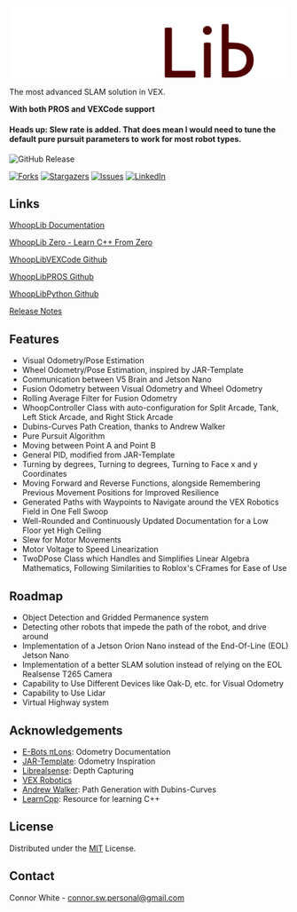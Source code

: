 ![WhoopLib Logo](/docs/images/WhoopLibWhite.png)

<!-- PROJECT SHIELDS -->
<!--
*** I'm using markdown "reference style" links for readability.
*** Reference links are enclosed in brackets [ ] instead of parentheses ( ).
*** See the bottom of this document for the declaration of the reference variables
*** for contributors-url, forks-url, etc. This is an optional, concise syntax you may use.
*** https://www.markdownguide.org/basic-syntax/#reference-style-links
-->

The most advanced SLAM solution in VEX.

**With both PROS and VEXCode support**

#### **Heads up:** Slew rate is added. That does mean I would need to tune the default pure pursuit parameters to work for most robot types.

![GitHub Release](https://img.shields.io/github/v/release/ConnorAtmos/WhoopLib?include_prereleases&style=for-the-badge)

[![Forks][forks-shield]][forks-url]
[![Stargazers][stars-shield]][stars-url]
[![Issues][issues-shield]][issues-url]
[![LinkedIn][linkedin-shield]][linkedin-url]


## Links

[WhoopLib Documentation](https://connoratmos.github.io/WhoopLib/)

[WhoopLib Zero - Learn C++ From Zero](https://connoratmos.github.io/WhoopLibZero/)

[WhoopLibVEXCode Github](https://github.com/ConnorAtmos/WhoopLibVEXCode)

[WhoopLibPROS Github](https://github.com/ConnorAtmos/WhoopLibPROS)

[WhoopLibPython Github](https://github.com/ConnorAtmos/WhoopLibPython)

[Release Notes](https://github.com/ConnorAtmos/WhoopLib/releases/)

## Features

- Visual Odometry/Pose Estimation
- Wheel Odometry/Pose Estimation, inspired by JAR-Template
- Communication between V5 Brain and Jetson Nano
- Fusion Odometry between Visual Odometry and Wheel Odometry
- Rolling Average Filter for Fusion Odometry
- WhoopController Class with auto-configuration for Split Arcade, Tank, Left Stick Arcade, and Right Stick Arcade
- Dubins-Curves Path Creation, thanks to Andrew Walker
- Pure Pursuit Algorithm
- Moving between Point A and Point B
- General PID, modified from JAR-Template
- Turning by degrees, Turning to degrees, Turning to Face x and y Coordinates
- Moving Forward and Reverse Functions, alongside Remembering Previous Movement Positions for Improved Resilience
- Generated Paths with Waypoints to Navigate around the VEX Robotics Field in One Fell Swoop
- Well-Rounded and Continuously Updated Documentation for a Low Floor yet High Ceiling
- Slew for Motor Movements
- Motor Voltage to Speed Linearization
- TwoDPose Class which Handles and Simplifies Linear Algebra Mathematics, Following Similarities to Roblox's CFrames for Ease of Use

## Roadmap

- Object Detection and Gridded Permanence system
- Detecting other robots that impede the path of the robot, and drive around
- Implementation of a Jetson Orion Nano instead of the End-Of-Line (EOL) Jetson Nano
- Implementation of a better SLAM solution instead of relying on the EOL Realsense T265 Camera
- Capability to Use Different Devices like Oak-D, etc. for Visual Odometry
- Capability to Use Lidar
- Virtual Highway system

## Acknowledgements

 - [E-Bots πLons](http://thepilons.ca/wp-content/uploads/2018/10/Tracking.pdf): Odometry Documentation
 - [JAR-Template](https://github.com/JacksonAreaRobotics/JAR-Template): Odometry Inspiration
 - [Librealsense](https://github.com/IntelRealSense/librealsense): Depth Capturing
 - [VEX Robotics](https://github.com/VEX-Robotics-AI)
 - [Andrew Walker](https://github.com/AndrewWalker/Dubins-Curves/tree/master): Path Generation with Dubins-Curves
  - [LearnCpp](https://www.learncpp.com/): Resource for learning C++

<!-- LICENSE -->
## License

Distributed under the [MIT](https://choosealicense.com/licenses/mit/) License.

<!-- CONTACT -->
## Contact

Connor White - connor.sw.personal@gmail.com

<!-- MARKDOWN LINKS & IMAGES -->
<!-- https://www.markdownguide.org/basic-syntax/#reference-style-links -->
[forks-shield]: https://img.shields.io/github/forks/ConnorAtmos/WhoopLib.svg?style=for-the-badge
[forks-url]: https://github.com/ConnorAtmos/WhoopLib/network/members
[stars-shield]: https://img.shields.io/github/stars/ConnorAtmos/WhoopLib.svg?style=for-the-badge
[stars-url]: https://github.com/ConnorAtmos/WhoopLib/stargazers
[issues-shield]: https://img.shields.io/github/issues/ConnorAtmos/WhoopLib.svg?style=for-the-badge
[issues-url]: https://github.com/ConnorAtmos/WhoopLib/issues
[license-shield]: https://img.shields.io/github/license/ConnorAtmos/WhoopLib.svg?style=for-the-badge
[license-url]: https://github.com/ConnorAtmos/WhoopLib/blob/master/LICENSE
[linkedin-shield]: https://img.shields.io/badge/-LinkedIn-black.svg?style=for-the-badge&logo=linkedin&colorB=555
[linkedin-url]: https://www.linkedin.com/in/connor-white-38a5501a0/

